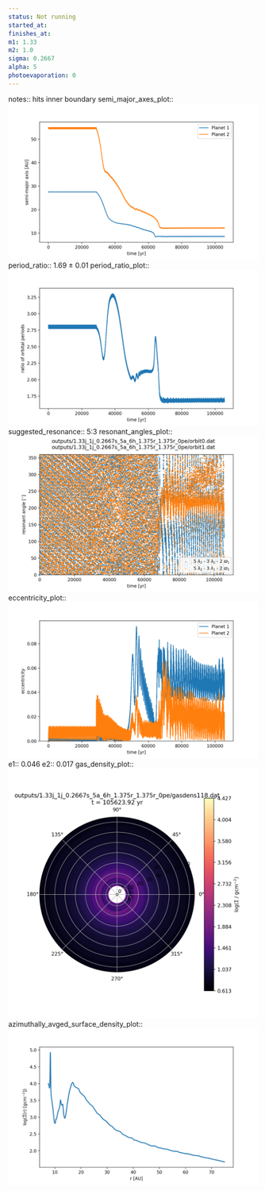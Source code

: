 ```yaml
---
status: Not running
started_at:
finishes_at:
m1: 1.33
m2: 1.0
sigma: 0.2667
alpha: 5
photoevaporation: 0
---
```


notes:: hits inner boundary
semi_major_axes_plot:: ![semi_major_axes_1.33j_1j_0.2667s_5a_6h_1.375r_1.375r_0pe.png](plots/semi_major_axes/semi_major_axes_1.33j_1j_0.2667s_5a_6h_1.375r_1.375r_0pe.png)
period_ratio:: 1.69 ± 0.01
period_ratio_plot:: ![period_ratio_1.33j_1j_0.2667s_5a_6h_1.375r_1.375r_0pe.png](plots/period_ratio/period_ratio_1.33j_1j_0.2667s_5a_6h_1.375r_1.375r_0pe.png)
suggested_resonance:: 5:3
resonant_angles_plot:: ![resonant_angles_1.33j_1j_0.2667s_5a_6h_1.375r_1.375r_0pe.png](plots/resonant_angles/resonant_angles_1.33j_1j_0.2667s_5a_6h_1.375r_1.375r_0pe.png)
eccentricity_plot:: ![eccentricity_1.33j_1j_0.2667s_5a_6h_1.375r_1.375r_0pe.png](plots/eccentricity/eccentricity_1.33j_1j_0.2667s_5a_6h_1.375r_1.375r_0pe.png)
e1:: 0.046
e2:: 0.017
gas_density_plot:: ![gas_density_1.33j_1j_0.2667s_5a_6h_1.375r_1.375r_0pe.png](plots/gas_density/gas_density_1.33j_1j_0.2667s_5a_6h_1.375r_1.375r_0pe.png)
azimuthally_avged_surface_density_plot:: ![azimuthally_avged_surface_density_1.33j_1j_0.2667s_5a_6h_1.375r_1.375r_0pe.png](plots/azimuthally_avged_surface_density/azimuthally_avged_surface_density_1.33j_1j_0.2667s_5a_6h_1.375r_1.375r_0pe.png)

